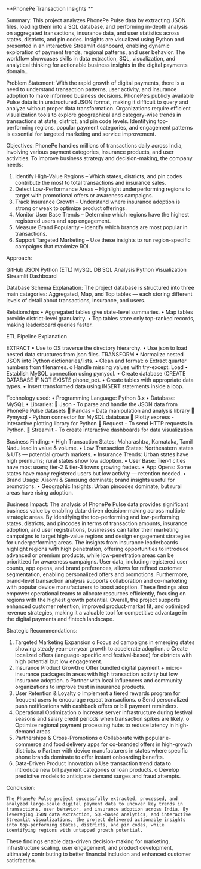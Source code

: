**PhonePe Transaction Insights **                       

Summary:
    This project analyzes PhonePe Pulse data by extracting JSON files, loading them into a SQL database, and performing in-depth analysis on aggregated transactions, insurance data, and user statistics across states, districts, and pin codes. Insights are visualized using Python and presented in an interactive Streamlit dashboard, enabling dynamic exploration of payment trends, regional patterns, and user behavior. The workflow showcases skills in data extraction, SQL, visualization, and analytical thinking for actionable business insights in the digital payments domain..
    
Problem Statement:
    With the rapid growth of digital payments, there is a need to understand transaction patterns, user activity, and insurance adoption to make informed business decisions.
PhonePe’s publicly available Pulse data is in unstructured JSON format, making it difficult to query and analyze without proper data transformation.
    Organizations require efficient visualization tools to explore geographical and category-wise trends in transactions at state, district, and pin code levels.
Identifying top-performing regions, popular payment categories, and engagement patterns is essential for targeted marketing and service improvement.

Objectives:
    PhonePe handles millions of transactions daily across India, involving various payment categories, insurance products, and user activities.
To improve business strategy and decision-making, the company needs:
1.	Identify High-Value Regions – Which states, districts, and pin codes contribute the most to total transactions and insurance sales.
2.	Detect Low-Performance Areas – Highlight underperforming regions to target with promotional offers or awareness campaigns.
3.	Track Insurance Growth – Understand where insurance adoption is strong or weak to optimize product offerings.
4.	Monitor User Base Trends – Determine which regions have the highest registered users and app engagement.
5.	Measure Brand Popularity – Identify which brands are most popular in transactions.
6.	Support Targeted Marketing – Use these insights to run region-specific campaigns that maximize ROI.

Approach:

GitHub JSON
Python (ETL)
MySQL DB
SQL Analysis
Python Visualization
Streamlit Dashboard

Database Schema Explanation:
    The project database is structured into three main categories: Aggregated, Map, and Top tables — each storing different levels of detail about transactions, insurance, and users.
    
Relationships
•	Aggregated tables give state-level summaries.
•	Map tables provide district-level granularity.
•	Top tables store only top-ranked records, making leaderboard queries faster.

ETL Pipeline Explanation

EXTRACT
•	Use  to OS traverse the directory hierarchy.
•	Use json to load nested data structures from json files.
TRANSFORM
•	Normalize nested JSON into Python dictionaries/lists.
•	Clean and format:
 o	Extract quarter numbers from filenames.
 o	Handle missing values with try-except.
Load
•	Establish MySQL connection using pymysql.
•	Create database (CREATE DATABASE IF NOT EXISTS phone_pe).
•	Create tables with appropriate data types.
•	Insert transformed data using INSERT statements inside a loop.

Technology used:
•  Programming Language: Python 3.x
•  Database: MySQL
•  Libraries:
	Json - To parse and handle the JSON data from PhonePe Pulse datasets
	Pandas - Data manipulation and analysis library
	Pymysql - Python connector for MySQL database
	Plotty.express - Interactive plotting library for Python
	Request - To send HTTP requests in Python.
	Streamlit - To create interactive dashboards for data visualization
 
Business Finding:
•	High Transaction States: Maharashtra, Karnataka, Tamil Nadu lead in value & volume.
•	Low Transaction States: Northeastern states & UTs — potential growth markets.
•	Insurance Trends: Urban states have high premiums; rural states show low adoption.
•	User Base: Tier-1 cities have most users; tier-2 & tier-3 towns growing fastest.
•	App Opens: Some states have many registered users but low activity — retention needed.
•	Brand Usage: Xiaomi & Samsung dominate; brand insights useful for promotions.
•	Geographic Insights: Urban pincodes dominate, but rural areas have rising adoption.

Business Impact:
    The analysis of PhonePe Pulse data provides significant business value by enabling data-driven decision-making across multiple strategic areas. By identifying the top-performing and low-performing states, districts, and pincodes in terms of transaction amounts, insurance adoption, and user registrations, businesses can tailor their marketing campaigns to target high-value regions and design engagement strategies for underperforming areas. 
    The insights from insurance leaderboards highlight regions with high penetration, offering opportunities to introduce advanced or premium products, while low-penetration areas can be prioritized for awareness campaigns. User data, including registered user counts, app opens, and brand preferences, allows for refined customer segmentation, enabling personalized offers and promotions. 
    Furthermore, brand-level transaction analysis supports collaboration and co-marketing with popular device manufacturers to boost adoption. These findings also empower operational teams to allocate resources efficiently, focusing on regions with the highest growth potential. Overall, the project supports enhanced customer retention, improved product-market fit, and optimized revenue strategies, making it a valuable tool for competitive advantage in the digital payments and fintech landscape.
    
Strategic Recommendations:
1.	Targeted Marketing Expansion
o	Focus ad campaigns in emerging states showing steady year-on-year growth to accelerate adoption.
o	Create localized offers (language-specific and festival-based) for districts with high potential but low engagement.
2.	Insurance Product Growth
o	Offer bundled digital payment + micro-insurance packages in areas with high transaction activity but low insurance adoption.
o	Partner with local influencers and community organizations to improve trust in insurance products.
3.	User Retention & Loyalty
o	Implement a tiered rewards program for frequent users to encourage repeat transactions.
o	Send personalized push notifications with cashback offers or bill payment reminders.
4.	Operational Optimization
o	Increase server infrastructure during festival seasons and salary credit periods when transaction spikes are likely.
o	Optimize regional payment processing hubs to reduce latency in high-demand areas.
5.	Partnerships & Cross-Promotions
o	Collaborate with popular e-commerce and food delivery apps for co-branded offers in high-growth districts.
o	Partner with device manufacturers in states where specific phone brands dominate to offer instant onboarding benefits.
6.	Data-Driven Product Innovation
o	Use transaction trend data to introduce new bill payment categories or loan products.
o	Develop predictive models to anticipate demand surges and fraud attempts.

Conclusion:

    The PhonePe Pulse project successfully extracted, processed, and analyzed large-scale digital payment data to uncover key trends in transactions, user behavior, and insurance adoption across India. By leveraging JSON data extraction, SQL-based analytics, and interactive Streamlit visualizations, the project delivered actionable insights into top-performing states, districts, and pin codes, while identifying regions with untapped growth potential. 
These findings enable data-driven decision-making for marketing, infrastructure scaling, user engagement, and product development, ultimately contributing to better financial inclusion and enhanced customer satisfaction.


